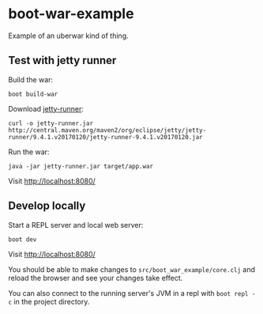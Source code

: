 # boot-war-example

Example of an uberwar kind of thing.

## Test with jetty runner

Build the war:

    boot build-war

Download [jetty-runner](http://central.maven.org/maven2/org/eclipse/jetty/jetty-runner/9.4.1.v20170120/jetty-runner-9.4.1.v20170120.jar):

    curl -o jetty-runner.jar http://central.maven.org/maven2/org/eclipse/jetty/jetty-runner/9.4.1.v20170120/jetty-runner-9.4.1.v20170120.jar
    
Run the war:

    java -jar jetty-runner.jar target/app.war

Visit [http://localhost:8080/](http://localhost:8080/)

## Develop locally

Start a REPL server and local web server:

    boot dev
    
Visit [http://localhost:8080/](http://localhost:8080/)

You should be able to make changes to `src/boot_war_example/core.clj` and reload
the browser and see your changes take effect.

You can also connect to the running server's JVM in a repl with `boot repl -c`
in the project directory.
